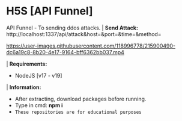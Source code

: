 # H5S [API Funnel]
API Funnel - To sending ddos attacks.
| **Send Attack:** http://localhost:1337/api/attack&host=&port=&time=&method=

https://user-images.githubusercontent.com/118996778/215900490-dc6a19c8-8b20-4e17-9164-bff6362bb037.mp4

| **Requirements:**
 - NodeJS [v17 - v19]

| **Information:**
 - After extracting, download packages before running. 
 - Type in cmd: **npm i**
 - `These repositories are for educational purposes`
